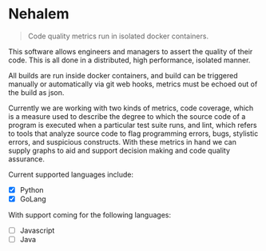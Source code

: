 # Nehalem

> Code quality metrics run in isolated docker containers.

This software allows engineers and managers to assert the quality of their code. 
This is all done in a distributed, high performance, isolated manner.

All builds are run inside docker containers, and build can be triggered manually or automatically via 
git web hooks, metrics must be echoed out of the build as json.  

Currently we are working with two kinds of metrics, code coverage, which is a measure used to describe the 
degree to which the source code of a program is executed when a particular test suite runs, and lint, which 
refers to tools that analyze source code to flag programming errors, bugs, stylistic errors, and suspicious 
constructs. With these metrics in hand we can supply graphs to aid and support decision making and code 
quality assurance.



Current supported languages include:
- [x] Python
- [x] GoLang

With support coming for the following languages:
- [ ] Javascript
- [ ] Java
